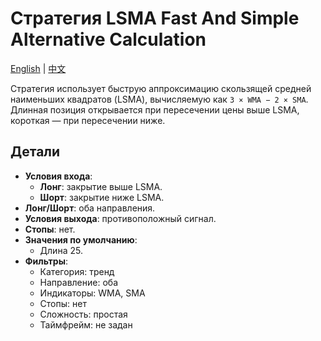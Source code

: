 # Стратегия LSMA Fast And Simple Alternative Calculation
[English](README.md) | [中文](README_cn.md)

Стратегия использует быструю аппроксимацию скользящей средней наименьших квадратов (LSMA), вычисляемую как `3 × WMA − 2 × SMA`. Длинная позиция открывается при пересечении цены выше LSMA, короткая — при пересечении ниже.

## Детали

- **Условия входа**:
  - **Лонг**: закрытие выше LSMA.
  - **Шорт**: закрытие ниже LSMA.
- **Лонг/Шорт**: оба направления.
- **Условия выхода**: противоположный сигнал.
- **Стопы**: нет.
- **Значения по умолчанию**:
  - Длина 25.
- **Фильтры**:
  - Категория: тренд
  - Направление: оба
  - Индикаторы: WMA, SMA
  - Стопы: нет
  - Сложность: простая
  - Таймфрейм: не задан
